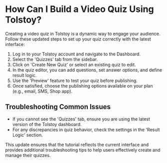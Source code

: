 # How Can I Build a Video Quiz Using Tolstoy?

Creating a video quiz in Tolstoy is a dynamic way to engage your audience. Follow these updated steps to set up your quiz correctly with the latest interface:

1. Log in to your Tolstoy account and navigate to the Dashboard.
2. Select the 'Quizzes' tab from the sidebar.
3. Click on 'Create New Quiz' or select an existing quiz to edit.
4. In the quiz editor, you can add questions, set answer options, and define result logic.
5. Use the 'Preview' feature to test your quiz before publishing.
6. Once satisfied, choose the publishing options available on your plan (e.g., email, SMS, Shop app).

## Troubleshooting Common Issues
- If you cannot see the 'Quizzes' tab, ensure you are using the latest version of the Tolstoy dashboard.
- For any discrepancies in quiz behavior, check the settings in the 'Result Logic' section.

This update ensures that the tutorial reflects the current interface and provides additional troubleshooting tips to help users effectively create and manage their quizzes.